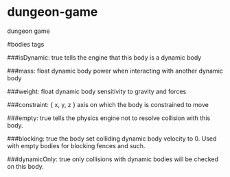 # dungeon-game
dungeon game

#bodies tags   

###isDynamic: true
tells the engine that this body is a dynamic body

###mass: float
dynamic body power when interacting with another dynamic body

###weight: float
dynamic body sensitivity to gravity and forces

###constraint: { x, y, z }
axis on which the body is constrained to move

###empty: true
tells the physics engine not to resolve collision with this body.

###blocking: true
the body set colliding dynamic body velocity to 0. Used with empty bodies for blocking fences and such.

###dynamicOnly: true
only collisions with dynamic bodies will be checked on this body.